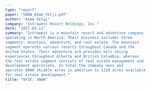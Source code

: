 ```yaml
---
type: "report"
paper: "SNOW_Adam_Velji.pdf"
author: "Adam Velgi"
company: "Intrawest Resort Holdings, Inc."
date: "2017-03-11"
summary: "Intrawest is a mountain resort and adventure company
operating in North America. Their business includes three
segments: mountain, adventure, and real estate. The mountain
segment operates various resorts throughout Canada and the
United States. Their adventure arm provides heli skiing
experiences throughout Alberta and British Columbia, whereas
the real estate segment consists of real estate management and
development operations. In total the company owns and
operates 8000 skiable acres in addition to 1120 acres available
for real estate development."
title: "NYSE: SNOW"
---
```


